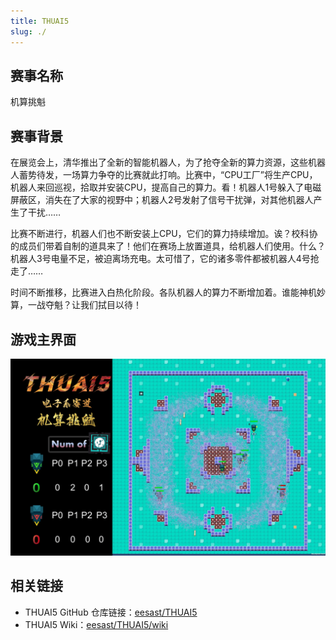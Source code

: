 ```yaml
---
title: THUAI5
slug: ./
---
```


## 赛事名称

机算挑魁

## 赛事背景

在展览会上，清华推出了全新的智能机器人，为了抢夺全新的算力资源，这些机器人蓄势待发，一场算力争夺的比赛就此打响。比赛中，“CPU工厂”将生产CPU，机器人来回巡视，拾取并安装CPU，提高自己的算力。看！机器人1号躲入了电磁屏蔽区，消失在了大家的视野中；机器人2号发射了信号干扰弹，对其他机器人产生了干扰……

比赛不断进行，机器人们也不断安装上CPU，它们的算力持续增加。诶？校科协的成员们带着自制的道具来了！他们在赛场上放置道具，给机器人们使用。什么？机器人3号电量不足，被迫离场充电。太可惜了，它的诸多零件都被机器人4号抢走了……

时间不断推移，比赛进入白热化阶段。各队机器人的算力不断增加着。谁能神机妙算，一战夺魁？让我们拭目以待！

## 游戏主界面

![main_interface](../assets/THUAI5/main_interface.jpg)

## 相关链接

+ THUAI5 GitHub 仓库链接：[eesast/THUAI5](https://github.com/eesast/THUAI5)
+ THUAI5 Wiki：[eesast/THUAI5/wiki](https://github.com/eesast/THUAI5/wiki)
